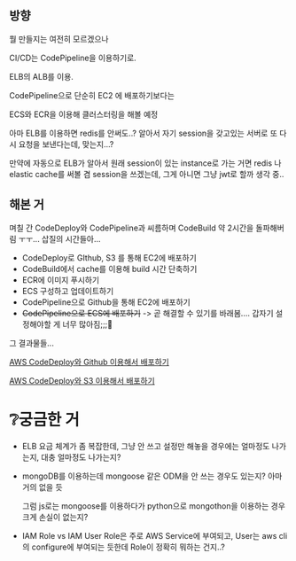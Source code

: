 ## 방향

뭘 만들지는 여전히 모르겠으나

CI/CD는 CodePipeline을 이용하기로.

ELB의 ALB를 이용.

CodePipeline으로 단순히 EC2 에 배포하기보다는

ECS와 ECR을 이용해 클러스터링을 해볼 예정

아마 ELB를 이용하면 redis를 안써도..? 알아서 자기 session을 갖고있는 서버로 또 다시 요청을 보낸다는데, 맞는지...?

만약에 자동으로 ELB가 알아서 원래 session이 있는 instance로 가는 거면 redis 나 elastic cache를 써볼 겸 session을 쓰겠는데, 그게 아니면 그냥 jwt로 할까 생각 중..



## 해본 거

며칠 간 CodeDeploy와 CodePipeline과 씨름하며 CodeBuild 약 2시간을 돌파해버림 ㅜㅜ... 삽질의 시간들아...

* CodeDeploy로 GIthub, S3 를 통해 EC2에 배포하기
* CodeBuild에서 cache를 이용해 build 시간 단축하기
* ECR에 이미지 푸시하기
* ECS 구성하고 업데이트하기
* CodePipeline으로 Github을 통해 EC2에 배포하기
* ~~CodePipeline으로 ECS에 배포하기~~ 
  -> 곧 해결할 수 있기를 바래봄.... 갑자기 설정해야할 게 너무 많아짐;;;🥺

그 결과물들...

[AWS CodeDeploy와 Github 이용해서 배포하기](https://senticoding.tistory.com/89)

[AWS CodeDeploy와 S3 이용해서 배포하기](https://senticoding.tistory.com/90)



# ❔궁금한 거 

* ELB 요금 체계가 좀 복잡한데, 그냥 안 쓰고 설정만 해놓을 경우에는 얼마정도 나가는지, 대충 얼마정도 나가는지?

* mongoDB를 이용하는데 mongoose 같은 ODM을 안 쓰는 경우도 있는지? 아마 거의 없을 듯

  그럼 js로는 mongoose를 이용하다가 python으로 mongothon을 이용하는 경우 크게 손실이 없는지?

* IAM Role vs IAM User
  Role은 주로 AWS Service에 부여되고, User는 aws cli의 configure에 부여되는 듯한데 Role이 정확히 뭐하는 건지..?

